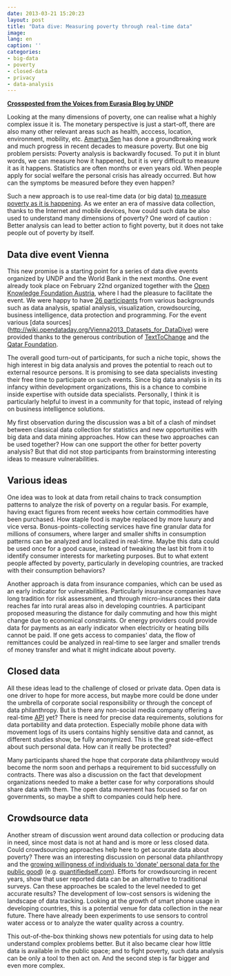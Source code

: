 ```yaml
---
date: 2013-03-21 15:20:23
layout: post
title: "Data dive: Measuring poverty through real-time data"
image:
lang: en
caption: ''
categories:
- big-data
- poverty
- closed-data
- privacy
- data-analysis
---
```


**[Crossposted from the Voices from Eurasia Blog by UNDP](http://europeandcis.undp.org/blog/2013/03/21/data-dive-measuring-poverty-through-real-time-data/)**

Looking at the many dimensions of poverty, one can realise what a highly complex issue it is. The monetary perspective is just a start-off, there are also many other relevant areas such as health, acccess, location, environment, mobility, etc. [Amartya Sen](http://en.wikipedia.org/wiki/Amartya_Sen) has done a groundbreaking work and much progress in recent decades to measure poverty. But one big problem persists: Poverty analysis is backwardly focused. To put it in blunt words, we can measure how it happened, but it is very difficult to measure it as it happens. Statistics are often months or even years old. When people apply for social welfare the personal crisis has already occurred. But how can the symptoms be measured before they even happen?

Such a new approach is to use real-time data (or big data) [to measure poverty as it is happening](http://www.unglobalpulse.org/research). As we enter an era of massive data collection, thanks to the Internet and mobile devices, how could such data be also used to understand many dimensions of poverty? One word of caution : Better analysis can lead to better action to fight poverty, but it does not take people out of poverty by itself.

## Data dive event Vienna
This new promise is a starting point for a series of data dive events organized by UNDP and the World Bank in the next months. One event already took place on February 22nd organized together with the [Open Knowledge Foundation Austria](http://okfn.at), where I had the pleasure to facilitate the event. We were happy to have [26 participants](http://wiki.opendataday.org/Vienna2013) from various backgrounds such as data analysis, spatial analysis, visualization, crowdsourcing, business intelligence, data protection and programming. For the event various [data sources] (http://wiki.opendataday.org/Vienna2013_Datasets_for_DataDive) were provided thanks to the generous contribution of [TextToChange](http://www.texttochange.org/what-we-do) and the [Qatar Foundation](http://www.qcri.org).

The overall good turn-out of participants, for such a niche topic, shows the high interest in big data analysis and proves the potential to reach out to external resource persons. It is promising to see data specialists investing their free time to participate on such events. Since big data analysis is in its infancy within development organizations, this is a chance to combine inside expertise with outside data specialists. Personally, I think it is particularly helpful to invest in a community for that topic, instead of relying on business intelligence solutions.

My first observation during the discussion was a bit of a clash of mindset between classical data collection for statistics and new opportunities with big data and data mining approaches. How can these two approaches can be used together? How can one support the other for better poverty analysis?
But that did not stop participants from brainstorming interesting ideas to measure vulnerabilities.

## Various ideas
One idea was to look at data from retail chains to track consumption patterns to analyze the risk of poverty on a regular basis. For example, having exact figures from recent weeks how certain commodities have been purchased. How staple food is maybe replaced by more luxury and vice versa. Bonus-points-collecting services have fine granular data for millions of consumers, where larger and smaller shifts in consumption patterns can be analyzed and localized in real-time. Maybe this data could be used once for a good cause, instead of tweaking the last bit from it to identify consumer interests for marketing purposes. But to what extent people affected by poverty, particularly in developing countries, are tracked with their consumption behaviors?

Another approach is data from insurance companies, which can be used as an early indicator for vulnerabilities. Particularly insurance companies have long tradition for risk assessment, and through micro-insurances their data reaches far into rural areas also in developing countries. A participant proposed measuring the distance for daily commuting and how this might change due to economical constraints. Or energy providers could provide data for payments as an early indicator when electricity or heating bills cannot be paid. If one gets access to companies' data, the flow of remittances could be analyzed in real-time to see larger and smaller trends of money transfer and what it might indicate about poverty.

## Closed data
All these ideas lead to the challenge of closed or private data. Open data is one driver to hope for more access, but maybe more could be done under the umbrella of corporate social responsibility or through the concept of data philanthropy. But is there any non-social media company offering a real-time [API](http://en.wikipedia.org/wiki/Application_programming_interface) yet? There is need for precise data requirements, solutions for data portability and data protection. Especially mobile phone data with movement logs of its users contains highly sensitive data and cannot, as different studies show, be fully anonymized. This is the great side-effect about such personal data. How can it really be protected?

Many participants shared the hope that corporate data philanthropy would become the norm soon and perhaps a requirement to bid successfully on contracts. There was also a discussion on the fact that development organizations needed to make a better case for why corporations should share data with them. The open data movement has focused so far on governments, so maybe a shift to companies could help here.

## Crowdsource data
Another stream of discussion went around data collection or producing data in need, since most data is not at hand and is more or less closed data. Could crowdsourcing approaches help here to get accurate data about poverty? There was an interesting discussion on personal data philanthropy and the [growing willingness of individuals to 'donate' personal data for the public good](http://europeandcis.undp.org/blog/2013/02/25/would-you-give-up-your-personal-data-for-development/)) (e.g. [quantifiedself.com](http://quantifiedself.com)). Efforts for crowdsourcing in recent years, show that user reported data can be an alternative to traditional surveys. Can these approaches be scaled to the level needed to get accurate results? The development of low-cost sensors is widening the landscape of data tracking. Looking at the growth of smart phone usage in developing countries, this is a potential venue for data collection in the near future. There have already been experiments to use sensors to control water access or to analyze the water quality across a country.

This out-of-the-box thinking shows new potentials for using data to help understand complex problems better. But it also became clear how little data is available in the public space; and to fight poverty, such data analysis can be only a tool to then act on. And the second step is far bigger and even more complex.
